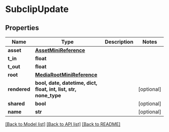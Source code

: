# SubclipUpdate


## Properties

Name | Type | Description | Notes
------------ | ------------- | ------------- | -------------
**asset** | [**AssetMiniReference**](AssetMiniReference.md) |  | 
**t_in** | **float** |  | 
**t_out** | **float** |  | 
**root** | [**MediaRootMiniReference**](MediaRootMiniReference.md) |  | 
**rendered** | **bool, date, datetime, dict, float, int, list, str, none_type** |  | [optional] 
**shared** | **bool** |  | [optional] 
**name** | **str** |  | [optional] 

[[Back to Model list]](../#documentation-for-models) [[Back to API list]](../#documentation-for-api-endpoints) [[Back to README]](../)


